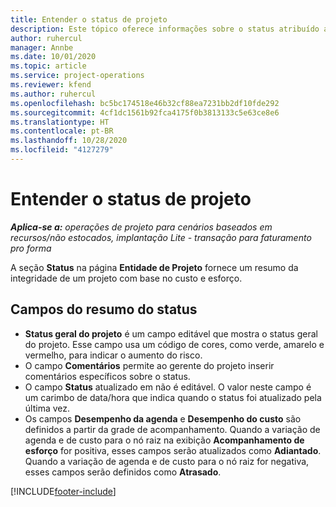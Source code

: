 ```yaml
---
title: Entender o status de projeto
description: Este tópico oferece informações sobre o status atribuído a projetos no Dynamics 365 Project Operations.
author: ruhercul
manager: Annbe
ms.date: 10/01/2020
ms.topic: article
ms.service: project-operations
ms.reviewer: kfend
ms.author: ruhercul
ms.openlocfilehash: bc5bc174518e46b32cf88ea7231bb2df10fde292
ms.sourcegitcommit: 4cf1dc1561b92fca4175f0b3813133c5e63ce8e6
ms.translationtype: HT
ms.contentlocale: pt-BR
ms.lasthandoff: 10/28/2020
ms.locfileid: "4127279"
---
```

# <a name="understand-project-status"></a>Entender o status de projeto

_**Aplica-se a:** operações de projeto para cenários baseados em recursos/não estocados, implantação Lite - transação para faturamento pro forma_


A seção **Status** na página **Entidade de Projeto** fornece um resumo da integridade de um projeto com base no custo e esforço.


## <a name="status-summary-fields"></a>Campos do resumo do status

- **Status geral do projeto** é um campo editável que mostra o status geral do projeto. Esse campo usa um código de cores, como verde, amarelo e vermelho, para indicar o aumento do risco. 
- O campo **Comentários** permite ao gerente do projeto inserir comentários específicos sobre o status. 
- O campo **Status** atualizado em não é editável. O valor neste campo é um carimbo de data/hora que indica quando o status foi atualizado pela última vez.
- Os campos **Desempenho da agenda** e **Desempenho do custo** são definidos a partir da grade de acompanhamento. Quando a variação de agenda e de custo para o nó raiz na exibição **Acompanhamento de esforço** for positiva, esses campos serão atualizados como **Adiantado**. Quando a variação de agenda e de custo para o nó raiz for negativa, esses campos serão definidos como **Atrasado**.


[!INCLUDE[footer-include](../includes/footer-banner.md)]